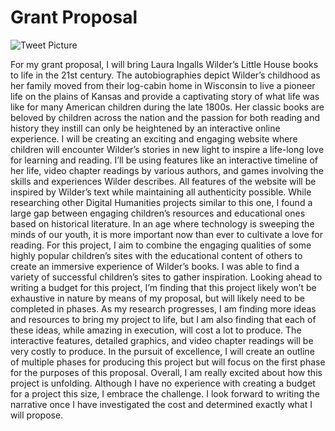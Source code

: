 # Grant Proposal

![Tweet Picture](https://rebeccakiser.github.io/rebeccakiser/images/tweet.png)

For my grant proposal, I will bring Laura Ingalls Wilder’s Little House books to life in the 21st century. The autobiographies depict Wilder’s childhood as her family moved from their log-cabin home in Wisconsin to live a pioneer life on the plains of Kansas and provide a captivating story of what life was like for many American children during the late 1800s. Her classic books are beloved by children across the nation and the passion for both reading and history they instill can only be heightened by an interactive online experience. I will be creating an exciting and engaging website where children will encounter Wilder’s stories in new light to inspire a life-long love for learning and reading. 
	I’ll be using features like an interactive timeline of her life, video chapter readings by various authors, and games involving the skills and experiences Wilder describes. All features of the website will be inspired by Wilder’s text while maintaining all authenticity possible. 
	While researching other Digital Humanities projects similar to this one, I found a large gap between engaging children’s resources and educational ones based on historical literature. In an age where technology is sweeping the minds of our youth, it is more important now than ever to cultivate a love for reading. For this project, I aim to combine the engaging qualities of some highly popular children’s sites with the educational content of others to create an immersive experience of Wilder’s books. 
	I was able to find a variety of successful children’s sites to gather inspiration. Looking ahead to writing a budget for this project, I’m finding that this project likely won’t be exhaustive in nature by means of my proposal, but will likely need to be completed in phases. As my research progresses, I am finding more ideas and resources to bring my project to life, but I am also finding that each of these ideas, while amazing in execution, will cost a lot to produce. The interactive features, detailed graphics, and video chapter readings will be very costly to produce. In the pursuit of excellence, I will create an outline of multiple phases for producing this project but will focus on the first phase for the purposes of this proposal. 
	Overall, I am really excited about how this project is unfolding. Although I have no experience with creating a budget for a project this size, I embrace the challenge. I look forward to writing the narrative once I have investigated the cost and determined exactly what I will propose. 
